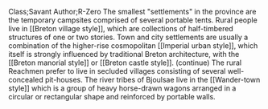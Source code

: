 Class;Savant Author;R-Zero
The smallest "settlements" in the province are the temporary campsites comprised of several portable tents. Rural people live in [[Breton village style]], which are collections of half-timbered structures of one or two stories. Town and city settlements are usually a combination of the higher-rise cosmopolitan [[Imperial urban style]], which itself is strongly influenced by traditional Breton architecture, with the [[Breton manorial style]] or [[Breton castle style]].
(continue)
The rural Reachmen prefer to live in secluded villages consisting of several well-concealed pit-houses. The river tribes of Bjoulsae live in the [[Wander-town style]] which is a group of heavy horse-drawn wagons arranged in a circular or rectangular shape and reinforced by portable walls. 